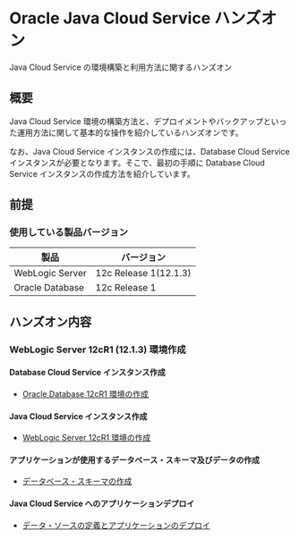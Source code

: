 # Oracle Java Cloud Service ハンズオン
Java Cloud Service の環境構築と利用方法に関するハンズオン

## 概要

Java Cloud Service 環境の構築方法と、デプロイメントやバックアップといった運用方法に関して基本的な操作を紹介しているハンズオンです。

なお、Java Cloud Service インスタンスの作成には、Database Cloud Service インスタンスが必要となります。そこで、最初の手順に Database Cloud Service インスタンスの作成方法を紹介しています。

## 前提

### 使用している製品バージョン

|製品|バージョン|
|----|---------|
|WebLogic Server|12c Release 1(12.1.3)|
|Oracle Database|12c Release 1|

## ハンズオン内容

### WebLogic Server 12cR1 (12.1.3) 環境作成

#### Database Cloud Service インスタンス作成

- [Oracle Database 12cR1 環境の作成](documents/create-dbcs-12cr1/README.md)

#### Java Cloud Service インスタンス作成

- [WebLogic Server 12cR1 環境の作成](documents/create-jcs-12cr1/README.md)

#### アプリケーションが使用するデータベース・スキーマ及びデータの作成

- [データベース・スキーマの作成](documents/create-db-schema/README.md)

#### Java Cloud Service へのアプリケーションデプロイ

- [データ・ソースの定義とアプリケーションのデプロイ](documents/deploy-application/README.md)
